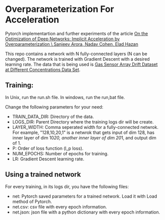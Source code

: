 # Overparameterization For Acceleration
Pytorch implementartion and further experiments of the article
[On the Optimization of Deep Networks: Implicit Acceleration by Overparameterization \ Sanjeev Arora, Nadav Cohen, Elad Hazan](https://arxiv.org/abs/1802.06509)

This repo contains a network with N fully-connected layers (N can be changed).
The network is trained with Gradient Descent with a desired learning rate.
The data that is being used is [Gas Sensor Array Drift Dataset at Different Concentrations Data Set](http://archive.ics.uci.edu/ml/datasets/Gas%2BSensor%2BArray%2BDrift%2BDataset%2Bat%2BDifferent%2BConcentrations).

## Training:
In Unix, run the run.sh file.
In windows, run the run,bat file.

Change the following parameters for your need:
* TRAIN_DATA_DIR: Directory of the data.
* LOGS_DIR: Parent Directory where the training logs dir will be create.
* LAYER_WIDTH: Comma seperated width for a fully-connected netwrok. For example, "128,10,20,1" is a netwrok that gets input of dim 128, has inner layer of dim 10*20, another inner layer of dim 20*1, and output dim of 1.
* P: Order of loss function (l_p loss).
* NUM_EPOCHS: Number of epochs for training.
* LR: Gradient Descent learning rate.

## Using a trained network
For every training, in its logs dir, you have the following files:
* net: Pytorch saved parameters for a trained network. Load it with Load method of Pytorch.
* net.csv: csv file with every epoch information.
* net.json:  json file with a python dictionary with every epoch information.
